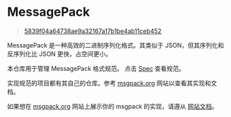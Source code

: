 MessagePack
===========

> [5839f04a64738ae9a32167a17b1be4ab11ceb452](https://github.com/msgpack/msgpack/commit/5839f04a64738ae9a32167a17b1be4ab11ceb452)


MessagePack 是一种高效的二进制序列化格式。其类似于 JSON，但其序列化和反序列化比 JSON 更快，占空间更小。

本仓库用于管理 MessagePack 格式规范。 点击 [Spec](spec.md) 查看规范。

实现规范的项目都有其自己的仓库。参考 [msgpack.org](http://msgpack.org/) 网站以查看其实现和文档。

如果想在 [msgpack.org](http://msgpakc.org) 网站上展示你的 msgpack 的实现，请遵从 [网站文档](https://github.com/msgpack/website)。
